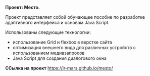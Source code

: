 **Проект: Место.**

Проект представляет собой обучающее пособие по разработке адаптивного интерфейса и основам Java Script.

Использованы следующие технологии:
- использование Grid и flexbox в верстке сайта
- оптимизация внешнего вида для различных устройств с использованием медиазапросов
- Java Script для создания диалогового окна

**ССылка на проект**
https://ir-mars.github.io/mesto/


